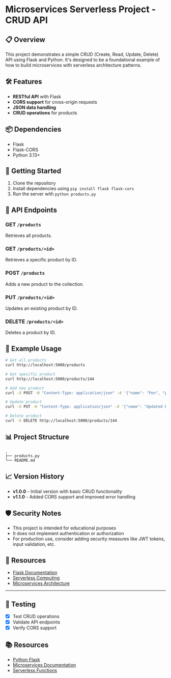 # Microservices Serverless Project - CRUD API

## 📋 Overview
This project demonstrates a simple CRUD (Create, Read, Update, Delete) API using Flask and Python. It's designed to be a foundational example of how to build microservices with serverless architecture patterns.

## 🛠️ Features
- **RESTful API** with Flask
- **CORS support** for cross-origin requests
- **JSON data handling**
- **CRUD operations** for products

## 📦 Dependencies
- Flask
- Flask-CORS
- Python 3.13+

## 🚀 Getting Started
1. Clone the repository
2. Install dependencies using `pip install flask flask-cors`
3. Run the server with `python products.py`

## 🔧 API Endpoints

### GET `/products`
Retrieves all products.

### GET `/products/<id>`
Retrieves a specific product by ID.

### POST `/products`
Adds a new product to the collection.

### PUT `/products/<id>`
Updates an existing product by ID.

### DELETE `/products/<id>`
Deletes a product by ID.

## 📝 Example Usage
```bash
# Get all products
curl http://localhost:5000/products

# Get specific product
curl http://localhost:5000/products/144

# Add new product
curl -X POST -H "Content-Type: application/json" -d '{"name": "Pen", "price": 2.99}' http://localhost:5000/products

# Update product
curl -X PUT -H "Content-Type: application/json" -d '{"name": "Updated Pen", "price": 3.99}' http://localhost:5000/products/144

# Delete product
curl -X DELETE http://localhost:5000/products/144
```

## 📊 Project Structure
```
.
├── products.py
└── README.md
```

## 📈 Version History
- **v1.0.0** - Initial version with basic CRUD functionality
- **v1.1.0** - Added CORS support and improved error handling

## 🛡️ Security Notes
- This project is intended for educational purposes
- It does not implement authentication or authorization
- For production use, consider adding security measures like JWT tokens, input validation, etc.

## 🔗 Resources
- [Flask Documentation](https://flask.palletsprojects.com/)
- [Serverless Computing](https://aws.amazon.com/serverless/)
- [Microservices Architecture](https://microservices.io/)

---

## 🧪 Testing
- [x] Test CRUD operations
- [x] Validate API endpoints
- [x] Verify CORS support

## 📚 Resources
- [Python Flask](https://flask.palletsprojects.com/)
- [Microservices Documentation](https://microservices.io/)
- [Serverless Functions](https://aws.amazon.com/serverless/)